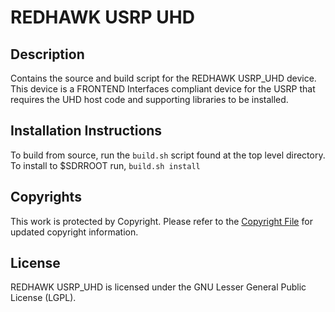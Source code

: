 # REDHAWK USRP UHD
 
## Description

Contains the source and build script for the REDHAWK USRP_UHD device. This device is a FRONTEND Interfaces compliant device for the USRP that requires the UHD host code and supporting libraries to be installed.

## Installation Instructions
To build from source, run the `build.sh` script found at the top level directory. To install to $SDRROOT run, `build.sh install`

## Copyrights

This work is protected by Copyright. Please refer to the [Copyright File](COPYRIGHT) for updated copyright information.

## License

REDHAWK USRP_UHD is licensed under the GNU Lesser General Public License (LGPL).
